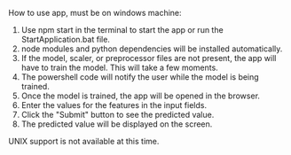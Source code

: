 How to use app, must be on windows machine:
1. Use npm start in the terminal to start the app or run the StartApplication.bat file.
2. node modules and python dependencies will be installed automatically.
3. If the model, scaler, or preprocessor files are not present, the app will have to train the model. This will take a few moments.
4. The powershell code will notify the user while the model is being trained.
5. Once the model is trained, the app will be opened in the browser.
6. Enter the values for the features in the input fields.
7. Click the "Submit" button to see the predicted value.
8. The predicted value will be displayed on the screen.

UNIX support is not available at this time. 
